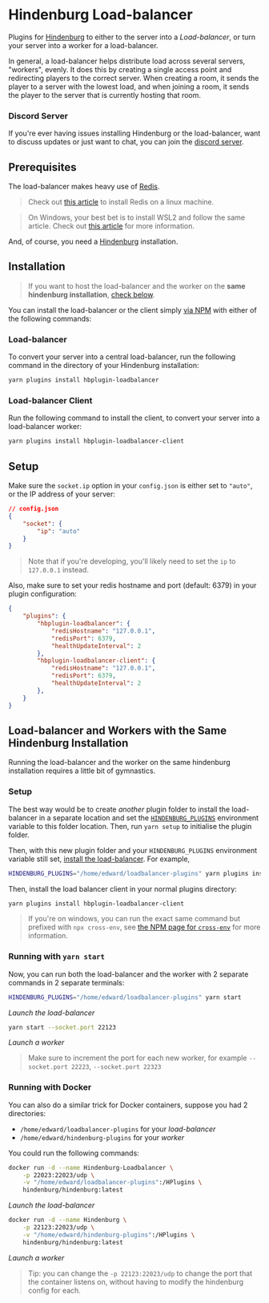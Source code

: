 # Hindenburg Load-balancer
Plugins for [Hindenburg](https://github.com/skeldjs/Hindenburg) to either to the server into a _Load-balancer_, or turn your server into a worker for a load-balancer.

In general, a load-balancer helps distribute load across several servers, "workers", evenly. It does this by creating a single access point and redirecting players to the correct server. When creating a room, it sends the player to a server with the lowest load, and when joining a room, it sends the player to the server that is currently hosting that room.

### Discord Server
If you're ever having issues installing Hindenburg or the load-balancer, want to discuss updates or just want to chat, you can join the [discord server](https://discord.gg/8ewNJYmYAU).

## Prerequisites
The load-balancer makes heavy use of [Redis](https://redis.io).

> Check out [this article](https://www.ubuntupit.com/how-to-install-and-configure-redis-on-linux-system/) to install Redis on a linux machine.

> On Windows, your best bet is to install WSL2 and follow the same article. Check out [this article](https://redis.com/blog/redis-on-windows-10/) for more information.

And, of course, you need a [Hindenburg](https://github.com/skeldjs/Hindenburg) installation.

## Installation
> If you want to host the load-balancer and the worker on the **same hindenburg installation**, [check below](#load-balancer-and-workers-with-the-same-hindenburg-installation).

You can install the load-balancer or the client simply [via NPM](https://skeldjs.github.io/Hindenburg/pages/Getting%20Started/Installing%20Plugins.html#via-npm) with either of the following commands:

### Load-balancer
To convert your server into a central load-balancer, run the following command in the directory of your Hindenburg installation:
```sh
yarn plugins install hbplugin-loadbalancer
```

### Load-balancer Client
Run the following command to install the client, to convert your server into a load-balancer worker:
```sh
yarn plugins install hbplugin-loadbalancer-client
```

## Setup
Make sure the `socket.ip` option in your `config.json` is either set to `"auto"`, or the IP address of your server:
```json
// config.json
{
    "socket": {
        "ip": "auto"
    }
}
```

> Note that if you're developing, you'll likely need to set the `ip` to `127.0.0.1` instead.

Also, make sure to set your redis hostname and port (default: 6379) in your plugin configuration:
```json
{
    "plugins": {
        "hbplugin-loadbalancer": {
            "redisHostname": "127.0.0.1",
            "redisPort": 6379,
            "healthUpdateInterval": 2
        },
        "hbplugin-loadbalancer-client": {
            "redisHostname": "127.0.0.1",
            "redisPort": 6379,
            "healthUpdateInterval": 2
        },
    }
}
```

## Load-balancer and Workers with the Same Hindenburg Installation
Running the load-balancer and the worker on the same hindenburg installation requires a little bit of gymnastics.

### Setup
The best way would be to create _another_ plugin folder to install the load-balancer in a separate location and set the [`HINDENBURG_PLUGINS`](https://skeldjs.github.io/Hindenburg/pages/Getting%20Started/Environment%20Variables.html#hindenburg_plugins) environment variable to this folder location. Then, run `yarn setup` to initialise the plugin folder.

Then, with this new plugin folder and your `HINDENBURG_PLUGINS` environment variable still set, [install the load-balancer](#load-balancer). For example,
```sh
HINDENBURG_PLUGINS="/home/edward/loadbalancer-plugins" yarn plugins install hbplugin-loadbalancer
```

Then, install the load balancer client in your normal plugins directory:
```sh
yarn plugins install hbplugin-loadbalancer-client
```

> If you're on windows, you can run the exact same command but prefixed with `npx cross-env`, see [the NPM page for `cross-env`](https://www.npmjs.com/package/cross-env) for more information.

### Running with `yarn start`
Now, you can run both the load-balancer and the worker with 2 separate commands in 2 separate terminals:
```sh
HINDENBURG_PLUGINS="/home/edward/loadbalancer-plugins" yarn start
```
_Launch the load-balancer_

```sh
yarn start --socket.port 22123
```
_Launch a worker_

> Make sure to increment the port for each new worker, for example `--socket.port 22223`, `--socket.port 22323`

### Running with Docker
You can also do a similar trick for Docker containers, suppose you had 2 directories:
* `/home/edward/loadbalancer-plugins` for your _load-balancer_
* `/home/edward/hindenburg-plugins` for your _worker_

You could run the following commands:
```sh
docker run -d --name Hindenburg-Loadbalancer \
    -p 22023:22023/udp \
    -v "/home/edward/loadbalancer-plugins":/HPlugins \
    hindenburg/hindenburg:latest
```
_Launch the load-balancer_

```sh
docker run -d --name Hindenburg \
    -p 22123:22023/udp \
    -v "/home/edward/hindenburg-plugins":/HPlugins \
    hindenburg/hindenburg:latest
```
_Launch a worker_

> Tip: you can change the `-p 22123:22023/udp` to change the port that the container listens on, without having to modify the hindenburg config for each.
